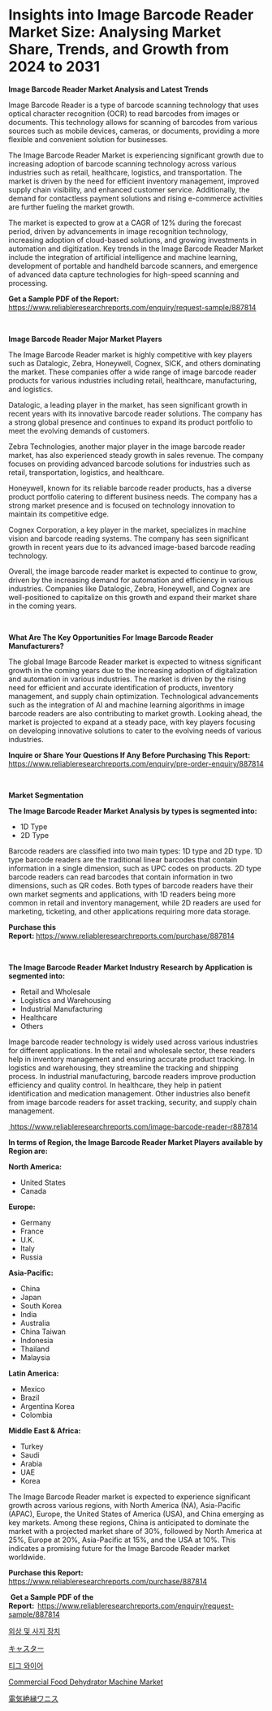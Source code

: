 <p><h1>Insights into Image Barcode Reader Market Size: Analysing Market Share, Trends, and Growth from 2024 to 2031</h1></p><p><strong>Image Barcode Reader Market Analysis and Latest Trends</strong></p>
<p><p>Image Barcode Reader is a type of barcode scanning technology that uses optical character recognition (OCR) to read barcodes from images or documents. This technology allows for scanning of barcodes from various sources such as mobile devices, cameras, or documents, providing a more flexible and convenient solution for businesses.</p><p>The Image Barcode Reader Market is experiencing significant growth due to increasing adoption of barcode scanning technology across various industries such as retail, healthcare, logistics, and transportation. The market is driven by the need for efficient inventory management, improved supply chain visibility, and enhanced customer service. Additionally, the demand for contactless payment solutions and rising e-commerce activities are further fueling the market growth.</p><p>The market is expected to grow at a CAGR of 12% during the forecast period, driven by advancements in image recognition technology, increasing adoption of cloud-based solutions, and growing investments in automation and digitization. Key trends in the Image Barcode Reader Market include the integration of artificial intelligence and machine learning, development of portable and handheld barcode scanners, and emergence of advanced data capture technologies for high-speed scanning and processing.</p></p>
<p><strong>Get a Sample PDF of the Report:&nbsp;</strong> <a href="https://www.reliableresearchreports.com/enquiry/request-sample/887814">https://www.reliableresearchreports.com/enquiry/request-sample/887814</a></p>
<p>&nbsp;</p>
<p><strong>Image Barcode Reader Major Market Players</strong></p>
<p><p>The Image Barcode Reader market is highly competitive with key players such as Datalogic, Zebra, Honeywell, Cognex, SICK, and others dominating the market. These companies offer a wide range of image barcode reader products for various industries including retail, healthcare, manufacturing, and logistics.</p><p>Datalogic, a leading player in the market, has seen significant growth in recent years with its innovative barcode reader solutions. The company has a strong global presence and continues to expand its product portfolio to meet the evolving demands of customers.</p><p>Zebra Technologies, another major player in the image barcode reader market, has also experienced steady growth in sales revenue. The company focuses on providing advanced barcode solutions for industries such as retail, transportation, logistics, and healthcare.</p><p>Honeywell, known for its reliable barcode reader products, has a diverse product portfolio catering to different business needs. The company has a strong market presence and is focused on technology innovation to maintain its competitive edge.</p><p>Cognex Corporation, a key player in the market, specializes in machine vision and barcode reading systems. The company has seen significant growth in recent years due to its advanced image-based barcode reading technology.</p><p>Overall, the image barcode reader market is expected to continue to grow, driven by the increasing demand for automation and efficiency in various industries. Companies like Datalogic, Zebra, Honeywell, and Cognex are well-positioned to capitalize on this growth and expand their market share in the coming years.</p></p>
<p>&nbsp;</p>
<p><strong>What Are The Key Opportunities For Image Barcode Reader Manufacturers?</strong></p>
<p><p>The global Image Barcode Reader market is expected to witness significant growth in the coming years due to the increasing adoption of digitalization and automation in various industries. The market is driven by the rising need for efficient and accurate identification of products, inventory management, and supply chain optimization. Technological advancements such as the integration of AI and machine learning algorithms in image barcode readers are also contributing to market growth. Looking ahead, the market is projected to expand at a steady pace, with key players focusing on developing innovative solutions to cater to the evolving needs of various industries.</p></p>
<p><strong>Inquire or Share Your Questions If Any Before Purchasing This Report:</strong> <a href="https://www.reliableresearchreports.com/enquiry/pre-order-enquiry/887814">https://www.reliableresearchreports.com/enquiry/pre-order-enquiry/887814</a></p>
<p>&nbsp;</p>
<p><strong>Market Segmentation</strong></p>
<p><strong>The Image Barcode Reader Market Analysis by types is segmented into:</strong></p>
<p><ul><li>1D Type</li><li>2D Type</li></ul></p>
<p><p>Barcode readers are classified into two main types: 1D type and 2D type. 1D type barcode readers are the traditional linear barcodes that contain information in a single dimension, such as UPC codes on products. 2D type barcode readers can read barcodes that contain information in two dimensions, such as QR codes. Both types of barcode readers have their own market segments and applications, with 1D readers being more common in retail and inventory management, while 2D readers are used for marketing, ticketing, and other applications requiring more data storage.</p></p>
<p><strong>Purchase this Report:&nbsp;</strong><a href="https://www.reliableresearchreports.com/purchase/887814">https://www.reliableresearchreports.com/purchase/887814</a></p>
<p>&nbsp;</p>
<p><strong>The Image Barcode Reader Market Industry Research by Application is segmented into:</strong></p>
<p><ul><li>Retail and Wholesale</li><li>Logistics and Warehousing</li><li>Industrial Manufacturing</li><li>Healthcare</li><li>Others</li></ul></p>
<p><p>Image barcode reader technology is widely used across various industries for different applications. In the retail and wholesale sector, these readers help in inventory management and ensuring accurate product tracking. In logistics and warehousing, they streamline the tracking and shipping process. In industrial manufacturing, barcode readers improve production efficiency and quality control. In healthcare, they help in patient identification and medication management. Other industries also benefit from image barcode readers for asset tracking, security, and supply chain management.</p></p>
<p><a href="https://www.reliableresearchreports.com/image-barcode-reader-r887814">&nbsp;https://www.reliableresearchreports.com/image-barcode-reader-r887814</a></p>
<p><strong>In terms of Region, the Image Barcode Reader Market Players available by Region are:</strong></p>
<p>
    <p> <strong> North America: </strong>
        <ul>
            <li>United States</li>
            <li>Canada</li>
        </ul>
        </p> 
    <p> <strong> Europe: </strong>
        <ul>
            <li>Germany</li>
            <li>France</li>
            <li>U.K.</li>
            <li>Italy</li>
            <li>Russia</li>
        </ul>
        </p> 
    <p> <strong> Asia-Pacific: </strong>
        <ul>
            <li>China</li>
            <li>Japan</li>
            <li>South Korea</li>
            <li>India</li>
            <li>Australia</li>
            <li>China Taiwan</li>
            <li>Indonesia</li>
            <li>Thailand</li>
            <li>Malaysia</li>
        </ul>
        </p> 
    <p> <strong> Latin America: </strong>
        <ul>
            <li>Mexico</li>
            <li>Brazil</li>
            <li>Argentina Korea</li>
            <li>Colombia</li>
        </ul>
        </p> 
    <p> <strong> Middle East & Africa: </strong>
        <ul>
            <li>Turkey</li>
            <li>Saudi</li>
            <li>Arabia</li>
            <li>UAE</li>
            <li>Korea</li>
        </ul>
    </p>
    </p>
<p><p>The Image Barcode Reader market is expected to experience significant growth across various regions, with North America (NA), Asia-Pacific (APAC), Europe, the United States of America (USA), and China emerging as key markets. Among these regions, China is anticipated to dominate the market with a projected market share of 30%, followed by North America at 25%, Europe at 20%, Asia-Pacific at 15%, and the USA at 10%. This indicates a promising future for the Image Barcode Reader market worldwide.</p></p>
<p><strong>Purchase this Report: </strong><a href="https://www.reliableresearchreports.com/purchase/887814">https://www.reliableresearchreports.com/purchase/887814</a></p>
<p>&nbsp;<strong>Get a Sample PDF of the Report:&nbsp;&nbsp;</strong><a href="https://www.reliableresearchreports.com/enquiry/request-sample/887814">https://www.reliableresearchreports.com/enquiry/request-sample/887814</a></p>
<p><strong></strong></p>
<p><p><a href="https://github.com/vseigx30c9a1j/Market-Research-Report-List-1/blob/main/322792326468.md">외상 및 사지 장치</a></p><p><a href="https://github.com/dzy793153605/Market-Research-Report-List-1/blob/main/435702928845.md">キャスター</a></p><p><a href="https://medium.com/@mayekuhic00/%EB%94%94%EC%BD%94%EB%94%A9-tig-%EC%99%80%EC%9D%B4%EC%96%B4-%EC%8B%9C%EC%9E%A5-%EC%A7%80%ED%91%9C-%EC%8B%9C%EC%9E%A5-%EC%A0%90%EC%9C%A0%EC%9C%A8-%ED%8A%B8%EB%A0%8C%EB%93%9C-%EB%B0%8F-%EC%84%B1%EC%9E%A5-%EC%96%91%EC%83%81-e5f780076fa4">티그 와이어</a></p><p><a href="https://github.com/marloy8/Market-Research-Report-List-4/blob/main/commercial-food-dehydrator-machine-market.md">Commercial Food Dehydrator Machine Market</a></p><p><a href="https://github.com/EthanMorar2011/Market-Research-Report-List-1/blob/main/842382128847.md">電気絶縁ワニス</a></p></p>